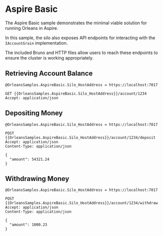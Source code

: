 # Aspire Basic

The Aspire Basic sample demonstrates the minimal viable solution for running Orleans in Aspire.

In this sample, the silo also exposes API endpoints for interacting with the `IAccountGrain` implementation.

The included Bruno and HTTP files allow users to reach these endpoints to ensure the cluster is working appropriately.

## Retrieving Account Balance

```
@OrleansSamples.AspireBasic.Silo_HostAddress = https://localhost:7017

GET {{OrleansSamples.AspireBasic.Silo_HostAddress}}/account/1234
Accept: application/json
```

## Depositing Money

```
@OrleansSamples.AspireBasic.Silo_HostAddress = https://localhost:7017

POST {{OrleansSamples.AspireBasic.Silo_HostAddress}}/account/1234/deposit
Accept: application/json
Content-Type: application/json

{
  "amount": 54321.24
}
```

## Withdrawing Money

```
@OrleansSamples.AspireBasic.Silo_HostAddress = https://localhost:7017

POST {{OrleansSamples.AspireBasic.Silo_HostAddress}}/account/1234/withdraw
Accept: application/json
Content-Type: application/json

{
  "amount": 1000.23
}
```